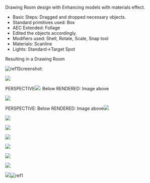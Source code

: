 Drawing Room design with Enhancing models with materials effect.

- Basic Steps: Dragged and dropped necessary objects.
- Standard primitives used: Box
- AEC Extended: Follage
- Edited the objects accordingly.
- Modifiers used: Shell, Rotate, Scale, Snap tool
- Materials: Scanline
- Lights: Standard->Target Spot 

Resulting in a Drawing Room

![ref1]Screenshot:
















![](Image/Aspose.Words.754f2648-7fdc-4f06-b111-17b92915fb66.002.png)
















PERSPECTIVE![](Image/Aspose.Words.754f2648-7fdc-4f06-b111-17b92915fb66.003.png): Below                   RENDERED: Image above









![](Image/Aspose.Words.754f2648-7fdc-4f06-b111-17b92915fb66.004.png)













PERSPECTIVE: Below                   RENDERED: Image above![](Image/Aspose.Words.754f2648-7fdc-4f06-b111-17b92915fb66.005.png)












![](Image/Aspose.Words.754f2648-7fdc-4f06-b111-17b92915fb66.006.png)















![](Image/Aspose.Words.754f2648-7fdc-4f06-b111-17b92915fb66.007.png)










![](Image/Aspose.Words.754f2648-7fdc-4f06-b111-17b92915fb66.008.png)
















![](Image/Aspose.Words.754f2648-7fdc-4f06-b111-17b92915fb66.009.png)









![](Image/Aspose.Words.754f2648-7fdc-4f06-b111-17b92915fb66.010.png)













![](Image/Aspose.Words.754f2648-7fdc-4f06-b111-17b92915fb66.011.png)












![](Image/Aspose.Words.754f2648-7fdc-4f06-b111-17b92915fb66.012.png)![ref1]








[ref1]: Image/Aspose.Words.754f2648-7fdc-4f06-b111-17b92915fb66.001.png
